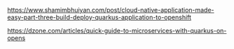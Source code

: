 https://www.shamimbhuiyan.com/post/cloud-native-application-made-easy-part-three-build-deploy-quarkus-application-to-openshift

https://dzone.com/articles/quick-guide-to-microservices-with-quarkus-on-opens